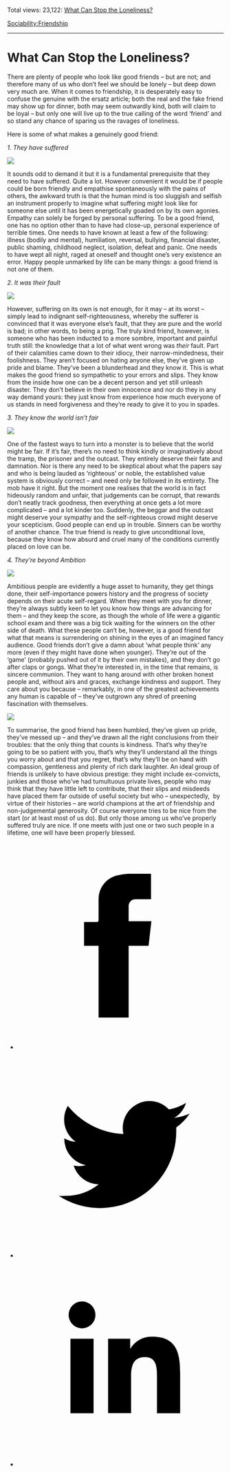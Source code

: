 Total views: 23,122: [What Can Stop the Loneliness?](https://www.theschooloflife.com/thebookoflife/what-can-stop-the-loneliness/)

[Sociability:](https://www.theschooloflife.com/thebookoflife/category/sociability/)[Friendship](https://www.theschooloflife.com/thebookoflife/category/sociability/friendship/)

* * *

# What Can Stop the Loneliness?
<style>
						.alignnone {
  display: block;
  margin-left: auto;
  margin-right: auto;
  align: center:
}

.addtoany_share_save_container {
display:none;
}

.wp-block-image {
		display: block;
  margin-left: auto;
  margin-right: auto;
  width: 50%;
}

.aligncenter {
display: block;
  margin-left: auto;
  margin-right: auto;
  align: center:
}

@media only screen and (max-width: 500px) {
  .wp-block-image {
		display: block;
  margin-left: auto;
  margin-right: auto;
  width: 100%;
} }

h1 {max-width: 600px !important;
}
.s18-single-post .content-area .site-main article .post-cat-header-display + .old-wrapper p {
    font-size: 1.200em
}
						</style>

There are plenty of people who look like good friends – but are not; and therefore many of us who don’t feel we should be lonely – but deep down very much are. When it comes to friendship, it is desperately easy to confuse the genuine with the ersatz article; both the real and the fake friend may show up for dinner, both may seem outwardly kind, both will claim to be loyal – but only one will live up to the true calling of the word ‘friend’ and so stand any chance of sparing us the ravages of loneliness.

Here is some of what makes a genuinely good friend:

_1. They have suffered_

![](https://www.theschooloflife.com/thebookoflife/wp-content/uploads/2019/03/Good-Friend-3-1024x776.jpg)

It sounds odd to demand it but it is a fundamental prerequisite that they need to have suffered. Quite a lot. However convenient it would be if people could be born friendly and empathise spontaneously with the pains of others, the awkward truth is that the human mind is too sluggish and selfish an instrument properly to imagine what suffering might look like for someone else until it has been energetically goaded on by its own agonies. Empathy can solely be forged by personal suffering. To be a good friend, one has no option other than to have had close-up, personal experience of terrible times. One needs to have known at least a few of the following: illness (bodily and mental), humiliation, reversal, bullying, financial disaster, public shaming, childhood neglect, isolation, defeat and panic. One needs to have wept all night, raged at oneself and thought one’s very existence an error. Happy people unmarked by life can be many things: a good friend is not one of them.

_2. It was their fault_

![](https://www.theschooloflife.com/thebookoflife/wp-content/uploads/2019/03/Good-Friend-4.jpg)

However, suffering on its own is not enough, for it may – at its worst – simply lead to indignant self-righteousness, whereby the sufferer is convinced that it was everyone else’s fault, that they are pure and the world is bad; in other words, to being a prig. The truly kind friend, however, is someone who has been inducted to a more sombre, important and painful truth still: the knowledge that a lot of what went wrong was _their_ fault. Part of their calamities came down to their idiocy, their narrow-mindedness, their foolishness. They aren’t focused on hating anyone else, they’ve given up pride and blame. They’ve been a blunderhead and they know it. This is what makes the good friend so sympathetic to your errors and slips. They know from the inside how one can be a decent person and yet still unleash disaster. They don’t believe in their own innocence and nor do they in any way demand yours: they just know from experience how much everyone of us stands in need forgiveness and they’re ready to give it to you in spades.

_3. They know the world isn’t fair_

![](https://www.theschooloflife.com/thebookoflife/wp-content/uploads/2019/03/Good-Friend-2-1024x763.jpg)

One of the fastest ways to turn into a monster is to believe that the world might be fair. If it’s fair, there’s no need to think kindly or imaginatively about the tramp, the prisoner and the outcast. They entirely deserve their fate and damnation. Nor is there any need to be skeptical about what the papers say and who is being lauded as ‘righteous’ or noble, the established value system is obviously correct – and need only be followed in its entirety. The mob have it right. But the moment one realises that the world is in fact hideously random and unfair, that judgements can be corrupt, that rewards don’t neatly track goodness, then everything at once gets a lot more complicated – and a lot kinder too. Suddenly, the beggar and the outcast might deserve your sympathy and the self-righteous crowd might deserve your scepticism. Good people can end up in trouble. Sinners can be worthy of another chance. The true friend is ready to give unconditional love, because they know how absurd and cruel many of the conditions currently placed on love can be.

_4. They’re beyond Ambition_

![](https://www.theschooloflife.com/thebookoflife/wp-content/uploads/2019/03/Good-Friend-5-1-1024x824.jpg)

Ambitious people are evidently a huge asset to humanity, they get things done, their self-importance powers history and the progress of society depends on their acute self-regard. When they meet with you for dinner, they’re always subtly keen to let you know how things are advancing for them – and they keep the score, as though the whole of life were a gigantic school exam and there was a big tick waiting for the winners on the other side of death. What these people can’t be, however, is a good friend for what that means is surrendering on shining in the eyes of an imagined fancy audience. Good friends don’t give a damn about ‘what people think’ any more (even if they might have done when younger). They’re out of the ‘game’ (probably pushed out of it by their own mistakes), and they don’t go after claps or gongs. What they’re interested in, in the time that remains, is sincere communion. They want to hang around with other broken honest people and, without airs and graces, exchange kindness and support. They care about you because – remarkably, in one of the greatest achievements any human is capable of – they’ve outgrown any shred of preening fascination with themselves.

![](https://www.theschooloflife.com/thebookoflife/wp-content/uploads/2019/03/Good-Friend.jpg)

To summarise, the good friend has been humbled, they’ve given up pride, they’ve messed up – and they’ve drawn all the right conclusions from their troubles: that the only thing that counts is kindness. That’s why they’re going to be so patient with you, that’s why they’ll understand all the things you worry about and that you regret, that’s why they’ll be on hand with compassion, gentleness and plenty of rich dark laughter. An ideal group of friends is unlikely to have obvious prestige: they might include ex-convicts, junkies and those who’ve had tumultuous private lives, people who may think that they have little left to contribute, that their slips and misdeeds have placed them far outside of useful society but who – unexpectedly, &nbsp;by virtue of their histories – are world champions at the art of friendship and non-judgemental generosity. Of course everyone tries to be nice from the start (or at least most of us do). But only those among us who’ve properly suffered truly are nice. If one meets with just one or two such people in a lifetime, one will have been properly blessed.

<style>
    .iframe-class { display: block !important; }
</style>

- [<svg xmlns="http://www.w3.org/2000/svg" viewbox="0 0 26 26"><title>Facebook</title>
                    <g>
                        <path d="M8.38,10H9.92c.2,0,.29,0,.29-.28,0-.82,0-1.64,0-2.46a3.05,3.05,0,0,1,2.57-3.15A7.22,7.22,0,0,1,14,3.95c.86,0,1.71,0,2.57,0h.25v3.2h-2A.85.85,0,0,0,14,8c0,.62,0,1.24,0,1.91h2.87L16.51,13H14v9H10.21V13H8.38Z"></path>
                    </g>
                </svg>](http://www.facebook.com/sharer/sharer.php?u=https://www.theschooloflife.com/thebookoflife/what-can-stop-the-loneliness/)
- [<svg xmlns="http://www.w3.org/2000/svg" viewbox="0 0 26 26"><title>Twitter</title>
                    <path d="M21.69,7.9a6.75,6.75,0,0,1-1.94.53,3.39,3.39,0,0,0,1.48-1.87,6.76,6.76,0,0,1-2.14.82,3.38,3.38,0,0,0-5.75,3.08,9.59,9.59,0,0,1-7-3.53,3.38,3.38,0,0,0,1,4.51A3.36,3.36,0,0,1,5.89,11v0A3.38,3.38,0,0,0,8.6,14.37a3.39,3.39,0,0,1-1.53.06,3.38,3.38,0,0,0,3.15,2.35A6.78,6.78,0,0,1,6,18.22a6.87,6.87,0,0,1-.81,0A9.6,9.6,0,0,0,20,10.08q0-.22,0-.44A6.86,6.86,0,0,0,21.69,7.9Z"></path>
                </svg>](http://twitter.com/share?url=https://www.theschooloflife.com/thebookoflife/what-can-stop-the-loneliness/&text=&via=theschooloflife)
- [<svg xmlns="http://www.w3.org/2000/svg" viewbox="0 0 26 26"><title>LinkedIn</title>
<path class="cls-2" d="M6.67,10H9.58v9.36H6.67ZM8.13,5.32A1.69,1.69,0,1,1,6.44,7,1.69,1.69,0,0,1,8.13,5.32"></path><path class="cls-2" d="M11.41,10H14.2v1.28h0A3.06,3.06,0,0,1,17,9.75c2.95,0,3.49,1.94,3.49,4.46v5.14H17.57V14.79c0-1.09,0-2.48-1.51-2.48s-1.75,1.18-1.75,2.4v4.63H11.41Z"></path></svg>](https://www.linkedin.com/shareArticle?mini=true&url=https://www.theschooloflife.com/thebookoflife/what-can-stop-the-loneliness/)
